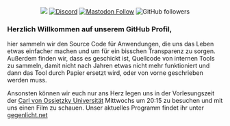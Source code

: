 <div align="center">
<img src="https://gegenlicht.net/wp-content/themes/gegenlicht/img/logo/gegenlicht_logo_gelb_schwarz.svg">
<a href="https://discord.gg/GV3dsGMq"><img alt="Discord" src="https://img.shields.io/discord/696094187048796162?label=Discord&logo=discord&style=for-the-badge"></a>
<a href="https://mastodon.social/@gegenlicht" ><img alt="Mastodon Follow" src="https://img.shields.io/mastodon/follow/109521296197025585?domain=https%3A%2F%2Fmastodon.social&logo=mastodon&style=for-the-badge"></a>
<img alt="GitHub followers" src="https://img.shields.io/github/followers/unikino-gegenlicht?logo=github&style=for-the-badge">
</div>

### Herzlich Willkommen auf unserem GitHub Profil,
hier sammeln wir den Source Code für Anwendungen, die uns das Leben etwas
einfacher machen und um für ein bisschen Transparenz zu sorgen. Außerdem finden
wir, dass es geschickt ist, Quellcode von internen Tools zu sammeln, damit nicht
nach Jahren etwas nicht mehr funktioniert und dann das Tool durch Papier ersetzt
wird, oder von vorne geschrieben werden muss.

Ansonsten können wir euch nur ans Herz legen uns in der Vorlesungszeit der
[Carl von Ossietzky Universität](https://uol.de) Mittwochs um 20:15 zu
besuchen und mit uns einen Film zu schauen. Unser aktuelles Programm findet
ihr unter [gegenlicht.net](https://gegenlicht.net)

